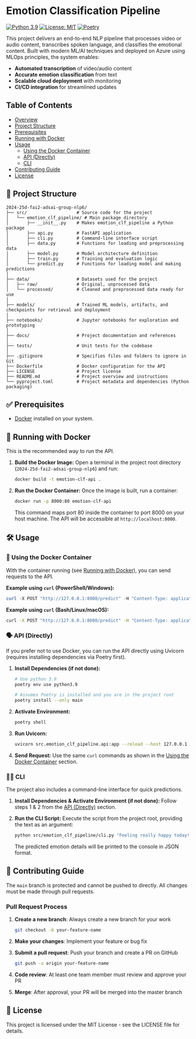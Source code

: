# Emotion Classification Pipeline

[![Python 3.9](https://img.shields.io/badge/python-3.9-blue.svg)](https://www.python.org/downloads/release/python-390/)
[![License: MIT](https://img.shields.io/badge/License-MIT-yellow.svg)](https://opensource.org/licenses/MIT)
[![Poetry](https://img.shields.io/badge/packaging-poetry-cyan.svg)](https://python-poetry.org/)

This project delivers an end-to-end NLP pipeline that processes video or audio content, transcribes spoken language, and classifies the emotional content. Built with modern ML/AI techniques and deployed on Azure using MLOps principles, the system enables:

- **Automated transcription** of video/audio content
- **Accurate emotion classification** from text
- **Scalable cloud deployment** with monitoring
- **CI/CD integration** for streamlined updates

## Table of Contents

- [Overview](#emotion-classification-pipeline)
- [Project Structure](#-project-structure)
- [Prerequisites](#-prerequisites)
- [Running with Docker](#-running-with-docker)
- [Usage](#-usage)
  - [Using the Docker Container](#-using-the-docker-container)
  - [API (Directly)](#️-api-directly)
  - [CLI](#-cli)
- [Contributing Guide](#-contributing-guide)
- [License](#-license)

## 📁 Project Structure

```
2024-25d-fai2-adsai-group-nlp6/
├── src/                   # Source code for the project
│   └── emotion_clf_pipeline/ # Main package directory
│       ├── __init__.py    # Makes emotion_clf_pipeline a Python package
│       ├── api.py         # FastAPI application
│       ├── cli.py         # Command-line interface script
│       ├── data.py        # Functions for loading and preprocessing data
│       ├── model.py       # Model architecture definition
│       ├── train.py       # Training and evaluation logic
│       └── predict.py     # Functions for loading model and making predictions
│
├── data/                  # Datasets used for the project
│   ├── raw/               # Original, unprocessed data
│   └── processed/         # Cleaned and preprocessed data ready for use
│
├── models/                # Trained ML models, artifacts, and checkpoints for retrieval and deployment
│
├── notebooks/             # Jupyter notebooks for exploration and prototyping
│
├── docs/                  # Project documentation and references
│
├── tests/                 # Unit tests for the codebase
│
├── .gitignore             # Specifies files and folders to ignore in Git
├── Dockerfile             # Docker configuration for the API
├── LICENSE                # Project license
├── README.md              # Project overview and instructions
└── pyproject.toml         # Project metadata and dependencies (Python packaging)
```

## ✅ Prerequisites

- [Docker](https://www.docker.com/products/docker-desktop/) installed on your system.

## 🚀 Running with Docker

This is the recommended way to run the API.

1.  **Build the Docker Image:**
    Open a terminal in the project root directory (`2024-25d-fai2-adsai-group-nlp6`) and run:
    ```bash
    docker build -t emotion-clf-api .
    ```

2.  **Run the Docker Container:**
    Once the image is built, run a container:
    ```bash
    docker run -p 8000:80 emotion-clf-api
    ```
    This command maps port 80 inside the container to port 8000 on your host machine. The API will be accessible at `http://localhost:8000`.

## 🛠️ Usage

### 🐳 Using the Docker Container

With the container running (see [Running with Docker](#-running-with-docker)), you can send requests to the API.

**Example using `curl` (PowerShell/Windows):**
```powershell
curl -X POST "http://127.0.0.1:8000/predict" -H "Content-Type: application/json" -d "{""text"": ""This is a sample text to test the emotion prediction.""}"
```

**Example using `curl` (Bash/Linux/macOS):**
```bash
curl -X POST "http://127.0.0.1:8000/predict" -H "Content-Type: application/json" -d '{"text": "This is a sample text to test the emotion prediction."}'
```

### 🗣️ API (Directly)

If you prefer not to use Docker, you can run the API directly using Uvicorn (requires installing dependencies via Poetry first).

1.  **Install Dependencies (if not done):**
    ```bash
    # Use python 3.9
    poetry env use python3.9

    # Assumes Poetry is installed and you are in the project root
    poetry install --only main
    ```
2.  **Activate Environment:**
    ```bash
    poetry shell
    ```
3.  **Run Uvicorn:**
    ```bash
    uvicorn src.emotion_clf_pipeline.api:app --reload --host 127.0.0.1 --port 8000
    ```
4.  **Send Request:**
    Use the same `curl` commands as shown in the [Using the Docker Container](#-using-the-docker-container) section.

### 🧑‍💻 CLI

The project also includes a command-line interface for quick predictions.

1.  **Install Dependencies & Activate Environment (if not done):**
    Follow steps 1 & 2 from the [API (Directly)](#️-api-directly) section.

2.  **Run the CLI Script:**
    Execute the script from the project root, providing the text as an argument:
    ```bash
    python src/emotion_clf_pipeline/cli.py "Feeling really happy today!"
    ```
    The predicted emotion details will be printed to the console in JSON format.

## 👥 Contributing Guide

The `main` branch is protected and cannot be pushed to directly. All changes must be made through pull requests.

### Pull Request Process

1. **Create a new branch**: Always create a new branch for your work
   ```bash
   git checkout -b your-feature-name
   ```

2. **Make your changes**: Implement your feature or bug fix

3. **Submit a pull request**: Push your branch and create a PR on GitHub
   ```bash
   git push -u origin your-feature-name
   ```

4. **Code review**: At least one team member must review and approve your PR

5. **Merge**: After approval, your PR will be merged into the master branch

## 📄 License
This project is licensed under the MIT License - see the LICENSE file for details.
